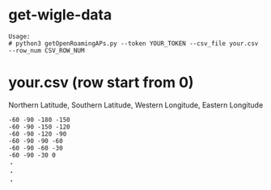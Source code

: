 # get-wigle-data

```
Usage: 
# python3 getOpenRoamingAPs.py --token YOUR_TOKEN --csv_file your.csv --row_num CSV_ROW_NUM
```

# your.csv (row start from 0)
Northern Latitude, Southern Latitude, Western Longitude, Eastern Longitude
```
-60 -90 -180 -150
-60 -90 -150 -120
-60 -90 -120 -90
-60 -90 -90 -60
-60 -90 -60 -30
-60 -90 -30 0
・
・
・
```
